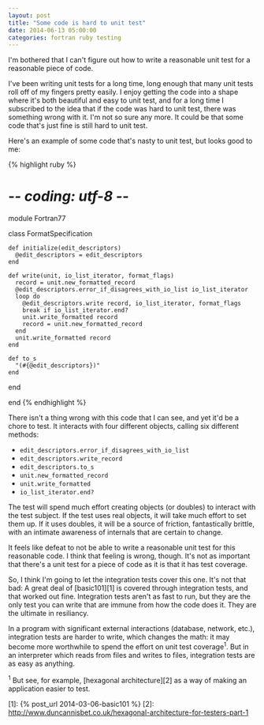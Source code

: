 ```yaml
---
layout: post
title: "Some code is hard to unit test"
date: 2014-06-13 05:00:00
categories: fortran ruby testing
---
```


I'm bothered that I can't figure out how to write a reasonable unit
test for a reasonable piece of code.

I've been writing unit tests for a long time, long enough that many
unit tests roll off of my fingers pretty easily.  I enjoy getting the
code into a shape where it's both beautiful and easy to unit test, and
for a long time I subscribed to the idea that if the code was hard to
unit test, there was something wrong with it.  I'm not so sure any
more.  It could be that some code that's just fine is still hard to
unit test.

Here's an example of some code that's nasty to unit test, but looks
good to me:

{% highlight ruby %}
# -*- coding: utf-8 -*-

module Fortran77

  class FormatSpecification

    def initialize(edit_descriptors)
      @edit_descriptors = edit_descriptors
    end

    def write(unit, io_list_iterator, format_flags)
      record = unit.new_formatted_record
      @edit_descriptors.error_if_disagrees_with_io_list io_list_iterator
      loop do
        @edit_descriptors.write record, io_list_iterator, format_flags
        break if io_list_iterator.end?
        unit.write_formatted record
        record = unit.new_formatted_record
      end
      unit.write_formatted record
    end

    def to_s
      "(#{@edit_descriptors})"
    end

  end

end
{% endhighlight %}

There isn't a thing wrong with this code that I can see, and yet it'd
be a chore to test.  It interacts with four different objects, calling
six different methods:

* `edit_descriptors.error_if_disagrees_with_io_list`
* `edit_descriptors.write_record`
* `edit_descriptors.to_s`
* `unit.new_formatted_record`
* `unit.write_formatted`
* `io_list_iterator.end?`

The test will spend much effort creating objects (or doubles) to
interact with the test subject.  If the test uses real objects, it
will take much effort to set them up.  If it uses doubles, it will be
a source of friction, fantastically brittle, with an intimate
awareness of internals that are certain to change.

It feels like defeat to not be able to write a reasonable unit test
for this reasonable code.  I think that feeling is wrong, though.
It's not as important that there's a unit test for a piece of code as
it is that it has test coverage.

So, I think I'm going to let the integration tests cover this one.
It's not that bad: A great deal of [basic101][1] is covered through
integration tests, and that worked out fine.  Integration tests aren't
as fast to run, but they are the only test you can write that are
immune from how the code does it.  They are the ultimate in
resiliancy.

In a program with significant external interactions (database,
network, etc.), integration tests are harder to write, which changes
the math: it may become more worthwhile to spend the effort on unit
test coverage<sup>1</sup>.  But in an interpreter which reads from
files and writes to files, integration tests are as easy as anything.

<sup>1</sup> But see, for example, [hexagonal architecture][2] as a
way of making an application easier to test.

[1]: {% post_url 2014-03-06-basic101 %}
[2]: http://www.duncannisbet.co.uk/hexagonal-architecture-for-testers-part-1
